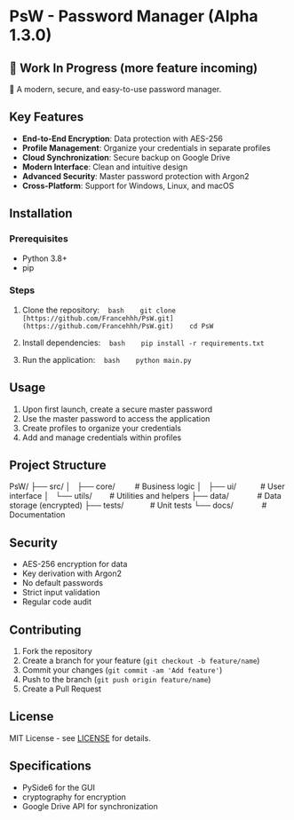 # PsW - Password Manager (Alpha 1.3.0)

## 🔨 Work In Progress (more feature incoming)

🔐 A modern, secure, and easy-to-use password manager.

## Key Features

- **End-to-End Encryption**: Data protection with AES-256
- **Profile Management**: Organize your credentials in separate profiles
- **Cloud Synchronization**: Secure backup on Google Drive
- **Modern Interface**: Clean and intuitive design
- **Advanced Security**: Master password protection with Argon2
- **Cross-Platform**: Support for Windows, Linux, and macOS

## Installation

### Prerequisites
- Python 3.8+
- pip

### Steps
1. Clone the repository:
   ```bash
   git clone [https://github.com/Francehhh/PsW.git](https://github.com/Francehhh/PsW.git)
   cd PsW
   ```

2. Install dependencies:
   ```bash
   pip install -r requirements.txt
   ```

3. Run the application:
   ```bash
   python main.py
   ```

## Usage

1. Upon first launch, create a secure master password
2. Use the master password to access the application
3. Create profiles to organize your credentials
4. Add and manage credentials within profiles

## Project Structure

PsW/
├── src/
│   ├── core/         # Business logic
│   ├── ui/           # User interface
│   └── utils/        # Utilities and helpers
├── data/             # Data storage (encrypted)
├── tests/            # Unit tests
└── docs/             # Documentation

## Security

- AES-256 encryption for data
- Key derivation with Argon2
- No default passwords
- Strict input validation
- Regular code audit

## Contributing

1. Fork the repository
2. Create a branch for your feature (`git checkout -b feature/name`)
3. Commit your changes (`git commit -am 'Add feature'`)
4. Push to the branch (`git push origin feature/name`)
5. Create a Pull Request

## License

MIT License - see [LICENSE](LICENSE) for details.

## Specifications

- PySide6 for the GUI
- cryptography for encryption
- Google Drive API for synchronization
